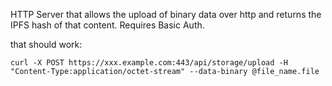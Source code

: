 HTTP Server that allows the upload of binary data over http and returns the IPFS hash of that content.
Requires Basic Auth.

that should work:
```
curl -X POST https://xxx.example.com:443/api/storage/upload -H "Content-Type:application/octet-stream" --data-binary @file_name.file
```
